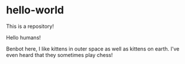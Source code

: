 # hello-world
This is a repository!

Hello humans!

Benbot here, I like kittens in outer space as well as kittens on earth. I've even heard that they sometimes play chess!
